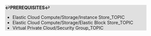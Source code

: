 <div style="margin:2em; background-color: #e0e0e0;">

<strong>↩PREREQUISITES↩</strong>

 * Elastic Cloud Compute/Storage/Instance Store_TOPIC
 * Elastic Cloud Compute/Storage/Elastic Block Store_TOPIC
 * Virtual Private Cloud/Security Group_TOPIC

</div>

